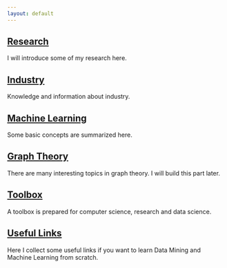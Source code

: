 ```yaml
---
layout: default
---
```


<head>
  <title>Yi Homepage</title>
</head>

## [Research](Research)
I will introduce some of my research here.

## [Industry](Industry)
Knowledge and information about industry.

## [Machine Learning](MachineLearning)
Some basic concepts are summarized here. 

## [Graph Theory](graphTheory) 
There are many interesting topics in graph theory. I will build this part later.

## [Toolbox](toolbox)
A toolbox is prepared for computer science, research and data science.

## [Useful Links](usefulLinks)
Here I collect some useful links if you want to learn Data Mining and Machine Learning from scratch.
